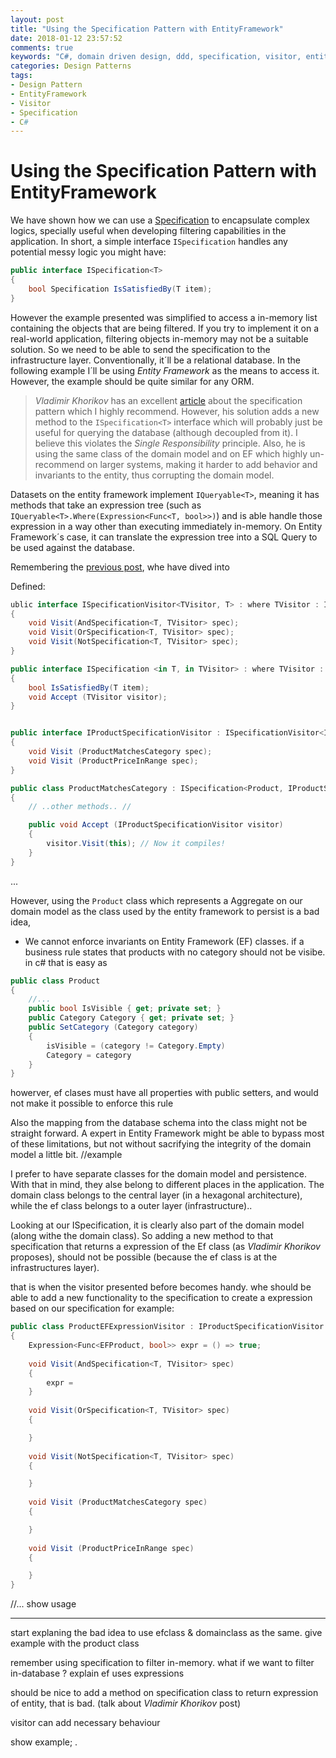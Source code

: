 ```yaml
---
layout: post
title: "Using the Specification Pattern with EntityFramework"
date: 2018-01-12 23:57:52
comments: true
keywords: "C#, domain driven design, ddd, specification, visitor, entity framework"
categories: Design Patterns
tags:
- Design Pattern
- EntityFramework
- Visitor
- Specification
- C#
---
```


# Using the Specification Pattern with EntityFramework

We have shown how we can use a [Specification](2017-12-18-a-generic-specification-pattern-in-c) to encapsulate complex logics, specially useful when developing filtering capabilities in the application. In short, a simple interface `ISpecification` handles any potential messy logic you might have:

```csharp
public interface ISpecification<T>
{
    bool Specification IsSatisfiedBy(T item);
}
```

However the example presented was simplified to access a in-memory list containing the objects that are being filtered. If you try to implement it on a real-world application, filtering objects in-memory may not be a suitable solution. 
So we need to be able to send the specification to the infrastructure layer. Conventionally, it´ll be a relational database. In the following example I´ll be using *Entity Framework* as the means to access it. However, the example should be quite similar for any ORM. 

> *Vladimir Khorikov* has an excellent [article](http://enterprisecraftsmanship.com/2016/02/08/specification-pattern-c-implementation/) about the specification pattern which I highly recommend. However, his solution adds a new method to the `ISpecification<T>` interface which will probably just be useful for querying the database (although decoupled from it). I believe this violates the *Single Responsibility* principle. Also, he is using the same class of the domain model and on EF which highly un-recommend on larger systems, making it harder to add behavior and invariants to the entity, thus corrupting the domain model. 

Datasets on the entity framework implement `IQueryable<T>`, meaning it has methods that take an expression tree (such as `IQueryable<T>.Where(Expression<Func<T, bool>>)`) and is able handle those expression in a way other than executing immediately in-memory. On Entity Framework´s case, it can translate the expression tree into a SQL Query to be used against the database.

Remembering the [previous post](2018-01-01-generic-visitor-pattern-in-c), whe have dived into 


Defined:
```csharp
ublic interface ISpecificationVisitor<TVisitor, T> : where TVisitor : ISpecificationVisitor<TVisitor, T>
{
    void Visit(AndSpecification<T, TVisitor> spec);
    void Visit(OrSpecification<T, TVisitor> spec);
    void Visit(NotSpecification<T, TVisitor> spec);
}

public interface ISpecification <in T, in TVisitor> : where TVisitor : ISpecificationVisitor<TVisitor, T>
{
    bool IsSatisfiedBy(T item);
    void Accept (TVisitor visitor);
}


public interface IProductSpecificationVisitor : ISpecificationVisitor<IProductSpecificationVisitor, Product>
{
    void Visit (ProductMatchesCategory spec);
    void Visit (ProductPriceInRange spec);
}

public class ProductMatchesCategory : ISpecification<Product, IProductSpecificationVisitor>
{
    // ..other methods.. //

    public void Accept (IProductSpecificationVisitor visitor) 
    {
        visitor.Visit(this); // Now it compiles!
    }
}
```
...

However, using the `Product` class which represents a Aggregate on our domain model as the class used by the entity framework to persist is a bad idea, 
 - We cannot enforce invariants on Entity Framework (EF) classes.
    if a business rule states that products with no category should not be visibe.
 in c# that is easy as 
 ```csharp
 public class Product
 {
     //...
     public bool IsVisible { get; private set; }
     public Category Category { get; private set; }
     public SetCategory (Category category)
     {
         isVisible = (category != Category.Empty)
         Category = category
     }
 }
 ```
howerver, ef clases must have all properties with public setters, and would not make it possible to enforce this rule

Also the mapping from the database schema into the class might not be straight forward. A expert in Entity Framework might be able to bypass most of these limitations, but not without sacrifying the integrity of the domain model a little bit.
//example

I prefer to have separate classes for the domain model and persistence. With that in mind, they alse belong to different places in the application. The domain class belongs to the central layer (in a hexagonal architecture), while the ef class belongs to a outer layer (infrastructure)..

Looking at our ISpecification, it is clearly also part of the domain model (along withe the domain class). So adding a new method to that specification that returns a expression  of the Ef class (as *Vladimir Khorikov*  proposes), should not be possible (because the ef class is at the infrastructures layer).

that is when the visitor presented before becomes handy. whe should be able to add a new functionality to the specification to create a expression based on our specification for example:


```csharp
public class ProductEFExpressionVisitor : IProductSpecificationVisitor
{
    Expression<Func<EFProduct, bool>> expr = () => true;
    
    void Visit(AndSpecification<T, TVisitor> spec)
    {
        expr = 
    }
    
    void Visit(OrSpecification<T, TVisitor> spec)
    {

    }
    
    void Visit(NotSpecification<T, TVisitor> spec)
    {

    }
    
    void Visit (ProductMatchesCategory spec)
    {

    }
    
    void Visit (ProductPriceInRange spec)
    {

    }
}
```

//...
show usage

-----
start explaning the bad idea to use efclass & domainclass as the same.
give example with the product class

remember using specification to filter in-memory. what if we want to filter in-database ?
explain ef uses expressions 

should be nice to add a method on specification class to return expression of entity, that is bad. (talk about *Vladimir Khorikov* post)

visitor can add necessary behaviour


show example;
.